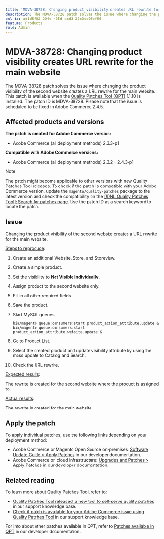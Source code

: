 ```yaml
---
title: 'MDVA-38728: Changing product visibility creates URL rewrite for the main website'
description: The MDVA-38728 patch solves the issue where changing the product visibility of the second website creates a URL rewrite for the main website. This patch is available when the [Quality Patches Tool (QPT)](/help/announcements/adobe-commerce-announcements/magento-quality-patches-released-new-tool-to-self-serve-quality-patches.md) 1.1.10 is installed. The patch ID is MDVA-38728. Please note that the issue is scheduled to be fixed in Adobe Commerce 2.4.5.
exl-id: ad1d5f82-294d-485d-acd3-28c3cd0fbf56
feature: Products
role: Admin
---
```

# MDVA-38728: Changing product visibility creates URL rewrite for the main website

The MDVA-38728 patch solves the issue where changing the product visibility of the second website creates a URL rewrite for the main website. This patch is available when the [Quality Patches Tool (QPT)](/help/announcements/adobe-commerce-announcements/magento-quality-patches-released-new-tool-to-self-serve-quality-patches.md) 1.1.10 is installed. The patch ID is MDVA-38728. Please note that the issue is scheduled to be fixed in Adobe Commerce 2.4.5.

## Affected products and versions

**The patch is created for Adobe Commerce version:**

* Adobe Commerce (all deployment methods) 2.3.3-p1

**Compatible with Adobe Commerce versions:**

* Adobe Commerce (all deployment methods) 2.3.2 - 2.4.3-p1

>[!NOTE]
>
>The patch might become applicable to other versions with new Quality Patches Tool releases. To check if the patch is compatible with your Adobe Commerce version, update the `magento/quality-patches` package to the latest version and check the compatibility on the [[!DNL Quality Patches Tool]: Search for patches page](https://experienceleague.adobe.com/tools/commerce-quality-patches/index.html). Use the patch ID as a search keyword to locate the patch.

## Issue

Changing the product visibility of the second website creates a URL rewrite for the main website.

<u>Steps to reproduce</u>:

1. Create an additional Website, Store, and Storeview.
1. Create a simple product.
1. Set the visibility to **Not Visible Individually**.
1. Assign product to the second website only.
1. Fill in all other required fields.
1. Save the product.
1. Start MySQL queues:

    ```mysql
    bin/magento queue:consumers:start product_action_attribute.update &
    bin/magento queue:consumers:start product_action_attribute.website.update &
    ```

1. Go to Product List.
1. Select the created product and update visibility attribute by using the mass update to Catalog and Search.
1. Check the URL rewrite.

<u>Expected results</u>:

The rewrite is created for the second website where the product is assigned to.

<u>Actual results</u>:

The rewrite is created for the main website.

## Apply the patch

To apply individual patches, use the following links depending on your deployment method:

* Adobe Commerce or Magento Open Source on-premises: [Software Update Guide > Apply Patches](https://experienceleague.adobe.com/en/docs/commerce-operations/tools/quality-patches-tool/usage) in our developer documentation.
* Adobe Commerce on cloud infrastructure: [Upgrades and Patches > Apply Patches](https://experienceleague.adobe.com/en/docs/commerce-cloud-service/user-guide/develop/upgrade/apply-patches) in our developer documentation.

## Related reading

To learn more about Quality Patches Tool, refer to:

* [Quality Patches Tool released: a new tool to self-serve quality patches](/help/announcements/adobe-commerce-announcements/magento-quality-patches-released-new-tool-to-self-serve-quality-patches.md) in our support knowledge base.
* [Check if patch is available for your Adobe Commerce issue using Quality Patches Tool](/help/support-tools/patches-available-in-qpt-tool/check-patch-for-magento-issue-with-magento-quality-patches.md) in our support knowledge base.

For info about other patches available in QPT, refer to [Patches available in QPT](https://experienceleague.adobe.com/tools/commerce-quality-patches/index.html) in our developer documentation.
